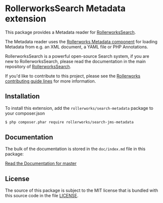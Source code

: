 RollerworksSearch Metadata extension
====================================

This package provides a Metadata reader for [RollerworksSearch][1].

The Metadata reader uses the [Rollerworks Metadata component][2] for loading Metadata
from e.g. an XML document, a YAML file or PHP Annotations.

RollerworksSearch is a powerful open-source Search system, if you are new to
RollerworksSearch, please read the documentation in the main repository
of [RollerworksSearch][1].

If you'd like to contribute to this project, please see the [Rollerworks contributing guide lines][3]
for more information.

Installation
------------

To install this extension, add the `rollerworks/search-metadata` package
to your composer.json

```bash
$ php composer.phar require rollerworks/search-jms-metadata
```

Documentation
-------------

The bulk of the documentation is stored in the `doc/index.md`
file in this package:

[Read the Documentation for master][4]

License
-------

The source of this package is subject to the MIT license that is bundled
with this source code in the file [LICENSE](LICENSE).

[1]: https://github.com/rollerworks/RollerworksSearch
[2]: https://github.com/rollerworks/rollerworks-metadata
[3]: https://github.com/rollerworks/RollerworksSearch#contributing
[4]: https://github.com/rollerworks/rollerworks-jms-metadata/blob/master/doc/index.md
